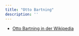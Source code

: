 ```yaml
---
title: "Otto Bartning"
description: ''
---
```


* [Otto Bartning in der Wikipedia](https://de.wikipedia.org/wiki/Otto_Bartning)
